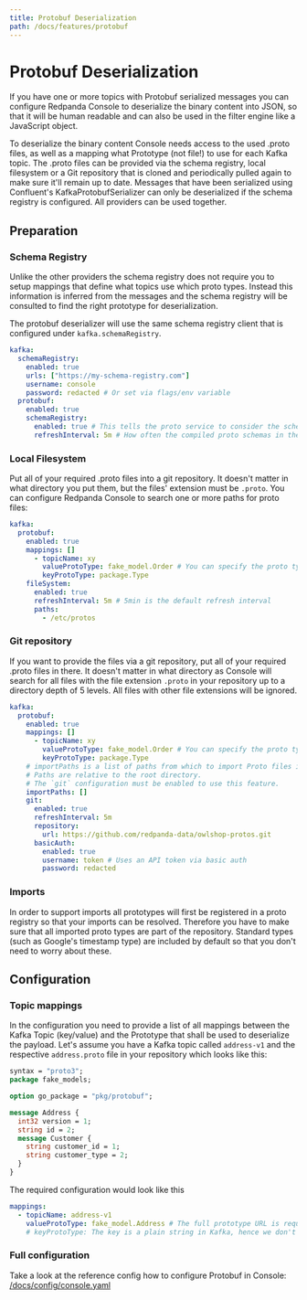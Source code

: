 ```yaml
---
title: Protobuf Deserialization
path: /docs/features/protobuf
---
```


# Protobuf Deserialization

If you have one or more topics with Protobuf serialized messages you can configure Redpanda Console to deserialize
the binary content into JSON, so that it will be human readable and can also be used in the filter engine
like a JavaScript object.

To deserialize the binary content Console needs access to the used .proto files, as well as a mapping what
Prototype (not file!) to use for each Kafka topic. The .proto files can be provided via the schema registry,
local filesystem or a Git repository that is cloned and periodically pulled again to make sure it'll 
remain up to date. Messages that have been serialized using Confluent's KafkaProtobufSerializer can
only be deserialized if the schema registry is configured. All providers can be used together.

## Preparation

### Schema Registry

Unlike the other providers the schema registry does not require you to setup mappings that define
what topics use which proto types. Instead this information is inferred from the messages and
the schema registry will be consulted to find the right prototype for deserialization.

The protobuf deserializer will use the same schema registry client that is configured under
`kafka.schemaRegistry`.

```yaml
kafka:
  schemaRegistry:
    enabled: true
    urls: ["https://my-schema-registry.com"]
    username: console
    password: redacted # Or set via flags/env variable
  protobuf:
    enabled: true
    schemaRegistry:
      enabled: true # This tells the proto service to consider the schema registry when deserializing messages
      refreshInterval: 5m # How often the compiled proto schemas in the cache should be updated
```

### Local Filesystem

Put all of your required .proto files into a git repository. It doesn't matter in what directory you put them,
but the files' extension must be `.proto`. You can configure Redpanda Console to search one or more paths for 
proto files:

```yaml
kafka:
  protobuf:
    enabled: true
    mappings: []
      - topicName: xy
        valueProtoType: fake_model.Order # You can specify the proto type for the record key and/or value (just one will work too)
        keyProtoType: package.Type
    fileSystem:
      enabled: true
      refreshInterval: 5m # 5min is the default refresh interval
      paths:
        - /etc/protos
```

### Git repository

If you want to provide the files via a git repository, put all of your required .proto files in there.
It doesn't matter in what directory as Console will search for all files with the file extension `.proto`
in your repository up to a directory depth of 5 levels. All files with other file extensions will be ignored.

```yaml
kafka:
  protobuf:
    enabled: true
    mappings: []
      - topicName: xy
        valueProtoType: fake_model.Order # You can specify the proto type for the record key and/or value (just one will work too)
        keyProtoType: package.Type
    # importPaths is a list of paths from which to import Proto files into Redpanda Console.
    # Paths are relative to the root directory.
    # The `git` configuration must be enabled to use this feature.
    importPaths: []
    git:
      enabled: true
      refreshInterval: 5m
      repository:
        url: https://github.com/redpanda-data/owlshop-protos.git
      basicAuth:
        enabled: true
        username: token # Uses an API token via basic auth
        password: redacted
```

### Imports

In order to support imports all prototypes will first be registered in a proto registry so that your
imports can be resolved. Therefore you have to make sure that all imported proto types are part of
the repository. Standard types (such as Google's timestamp type) are included by default so that you
don't need to worry about these.

## Configuration

### Topic mappings

In the configuration you need to provide a list of all mappings between the Kafka Topic (key/value)
and the Prototype that shall be used to deserialize the payload. Let's assume you have a Kafka topic
called `address-v1` and the respective `address.proto` file in your repository which looks like this:

```proto
syntax = "proto3";
package fake_models;

option go_package = "pkg/protobuf";

message Address {
  int32 version = 1;
  string id = 2;
  message Customer {
    string customer_id = 1;
    string customer_type = 2;
  }
}
```

The required configuration would look like this

```yaml
mappings:
  - topicName: address-v1
    valueProtoType: fake_model.Address # The full prototype URL is required
    # keyProtoType: The key is a plain string in Kafka, hence we don't have a prototype for the record's key
```

### Full configuration

Take a look at the reference config how to configure Protobuf in Console: [/docs/config/console.yaml](https://github.com/xxxcrel/kafka-console/blob/master/docs/config/console.yaml)
